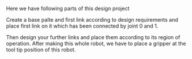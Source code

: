 Here we have following parts of this design project

Create a base palte and first link according to design requirements and place first link on it which has been connected by joint 0 and 1.

Then design your further links and place them according to its region of operation.
After making this whole robot, we have to place a gripper at the tool tip position of this robot.
